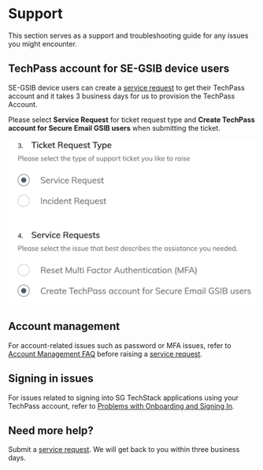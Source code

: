 # Support
This section serves as a support and troubleshooting guide for any issues you might encounter.

## TechPass account for SE-GSIB device users
SE-GSIB device users can create a [service request](https://go.gov.sg/techpass-sr) to get their TechPass account and it takes 3 business days for us to provision the TechPass Account.

Please select **Service Request** for ticket request type and **Create TechPass account for Secure Email GSIB users** when submitting the ticket.

<kbd>![SE-GSIB service request options](../assets/support/SE-GSIB_SROptions.png)</kbd>

## Account management
For account-related issues such as password or MFA issues, refer to [Account Management FAQ](support/account) before raising a [service request](https://go.gov.sg/techpass-sr).

## Signing in issues
For issues related to signing into SG TechStack applications using your TechPass account, refer to [Problems with Onboarding and Signing In](support/signinissues).

## Need more help?
Submit a [service request](https://go.gov.sg/techpass-sr). We will get back to you within three business days.  
